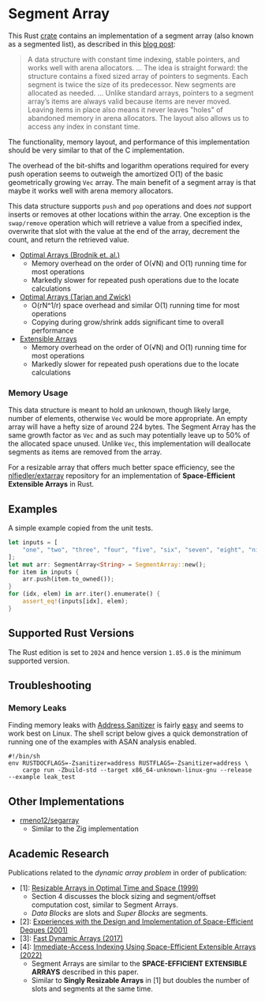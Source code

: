 # Segment Array

This Rust [crate](https://crates.io/crates/segment-array) contains an implementation of a segment array (also known as a segmented list), as described in this [blog post](https://danielchasehooper.com/posts/segment_array/):

> A data structure with constant time indexing, stable pointers, and works well
> with arena allocators. ... The idea is straight forward: the structure
> contains a fixed sized array of pointers to segments. Each segment is twice
> the size of its predecessor. New segments are allocated as needed. ... Unlike
> standard arrays, pointers to a segment array’s items are always valid because
> items are never moved. Leaving items in place also means it never leaves
> "holes" of abandoned memory in arena allocators. The layout also allows us to
> access any index in constant time.

The functionality, memory layout, and performance of this implementation should be very similar to that of the C implementation.

The overhead of the bit-shifts and logarithm operations required for every push operation seems to outweigh the amortized O(1) of the basic geometrically growing `Vec` array. The main benefit of a segment array is that maybe it works well with arena memory allocators.

This data structure supports `push` and `pop` operations and does _not_ support inserts or removes at other locations within the array. One exception is the `swap/remove` operation which will retrieve a value from a specified index, overwrite that slot with the value at the end of the array, decrement the count, and return the retrieved value.

* [Optimal Arrays (Brodnik et. al.)](https://github.com/nlfiedler/optarray)
    - Memory overhead on the order of O(√N) and O(1) running time for most operations
    - Markedly slower for repeated push operations due to the locate calculations
* [Optimal Arrays (Tarjan and Zwick)](https://github.com/nlfiedler/tzarrays)
    - O(rN^1/r) space overhead and similar O(1) running time for most operations
    - Copying during grow/shrink adds significant time to overall performance
* [Extensible Arrays](https://github.com/nlfiedler/extarray)
    - Memory overhead on the order of O(√N) and O(1) running time for most operations
    - Markedly slower for repeated push operations due to the locate calculations

### Memory Usage

This data structure is meant to hold an unknown, though likely large, number of elements, otherwise `Vec` would be more appropriate. An empty array will have a hefty size of around 224 bytes. The Segment Array has the same growth factor as `Vec` and as such may potentially leave up to 50% of the allocated space unused. Unlike `Vec`, this implementation will deallocate segments as items are removed from the array.

For a resizable array that offers much better space efficiency, see the [nlfiedler/extarray](https://github.com/nlfiedler/extarray) repository for an implementation of **Space-Efficient Extensible Arrays** in Rust.

## Examples

A simple example copied from the unit tests.

```rust
let inputs = [
    "one", "two", "three", "four", "five", "six", "seven", "eight", "nine",
];
let mut arr: SegmentArray<String> = SegmentArray::new();
for item in inputs {
    arr.push(item.to_owned());
}
for (idx, elem) in arr.iter().enumerate() {
    assert_eq!(inputs[idx], elem);
}
```

## Supported Rust Versions

The Rust edition is set to `2024` and hence version `1.85.0` is the minimum supported version.

## Troubleshooting

### Memory Leaks

Finding memory leaks with [Address Sanitizer](https://clang.llvm.org/docs/AddressSanitizer.html) is fairly [easy](https://doc.rust-lang.org/beta/unstable-book/compiler-flags/sanitizer.html) and seems to work best on Linux. The shell script below gives a quick demonstration of running one of the examples with ASAN analysis enabled.

```shell
#!/bin/sh
env RUSTDOCFLAGS=-Zsanitizer=address RUSTFLAGS=-Zsanitizer=address \
    cargo run -Zbuild-std --target x86_64-unknown-linux-gnu --release --example leak_test
```

## Other Implementations

* [rmeno12/segarray](https://github.com/rmeno12/segarray)
    + Similar to the Zig implementation

## Academic Research

Publications related to the _dynamic array problem_ in order of publication:

* \[1\]: [Resizable Arrays in Optimal Time and Space (1999)](https://www.semanticscholar.org/paper/Resizable-Arrays-in-Optimal-Time-and-Space-Brodnik-Carlsson/7843ee3731560aa81514be409a9ffc42749af289)
    - Section 4 discusses the block sizing and segment/offset computation cost, similar to Segment Arrays.
    - *Data Blocks* are slots and *Super Blocks* are segments.
* \[2\]: [Experiences with the Design and Implementation of Space-Efficient Deques (2001)](https://www.semanticscholar.org/paper/Experiences-with-the-Design-and-Implementation-of-Katajainen-Mortensen/2346307bf5cc3b322ed38e6582cfb854723ebec5)
* \[3\]: [Fast Dynamic Arrays (2017)](https://www.semanticscholar.org/paper/Fast-Dynamic-Arrays-Bille-Christiansen/4f01f5322ef6564d253039a3859ea20f858ac9ef)
* \[4\]: [Immediate-Access Indexing Using Space-Efficient Extensible Arrays (2022)](https://www.semanticscholar.org/paper/Immediate-Access-Indexing-Using-Space-Efficient-Moffat/31e7dd2ee63efa92009035f4f04d9569ed3024c6)
    - Segment Arrays are similar to the **SPACE-EFFICIENT EXTENSIBLE ARRAYS** described in this paper.
    - Similar to **Singly Resizable Arrays** in [1] but doubles the number of slots and segments at the same time.
